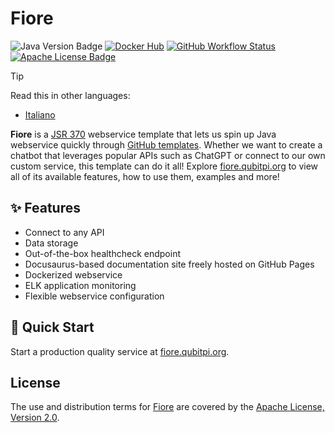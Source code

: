 Fiore
=====

![Java Version Badge][Java Version Badge]
[![Docker Hub][Docker Pulls Badge]][Docker Hub URL]
[![GitHub Workflow Status][GitHub Workflow Status]](https://github.com/QubitPi/Fiore/actions/workflows/ci-cd.yaml)
[![Apache License Badge]][Apache License, Version 2.0]

> [!TIP]
>
> Read this in other languages:
>
> - [Italiano](README.it.md)

__Fiore__ is a [JSR 370] webservice template that lets us spin up Java webservice quickly through [GitHub templates].
Whether we want to create a chatbot that leverages popular APIs such as ChatGPT or connect to our own custom service,
this template can do it all! Explore [fiore.qubitpi.org](https://fiore.qubitpi.org/) to view all of its available features, how to use them,
examples and more!

✨ Features
-----------

- Connect to any API
- Data storage
- Out-of-the-box healthcheck endpoint
- Docusaurus-based documentation site freely hosted on GitHub Pages
- Dockerized webservice
- ELK application monitoring
- Flexible webservice configuration

🚀 Quick Start
--------------

Start a production quality service at [fiore.qubitpi.org](https://fiore.qubitpi.org/docs/intro).

License
-------

The use and distribution terms for [Fiore]() are covered by the [Apache License, Version 2.0].

[Apache License Badge]: https://img.shields.io/badge/Apache%202.0-F25910.svg?style=for-the-badge&logo=Apache&logoColor=white
[Apache License, Version 2.0]: https://www.apache.org/licenses/LICENSE-2.0

[Docker Pulls Badge]: https://img.shields.io/docker/pulls/jack20191124/fiore?style=for-the-badge&logo=docker&color=2596EC
[Docker Hub URL]: https://hub.docker.com/r/jack20191124/fiore
[Documentation]: https://fiore.qubitpi.org/

[GitHub templates]: https://docs.github.com/en/repositories/creating-and-managing-repositories/creating-a-template-repository#about-template-repositories
[GitHub Workflow Status]: https://img.shields.io/github/actions/workflow/status/QubitPi/Fiore/ci-cd.yaml?branch=master&logo=github&style=for-the-badge

[Java Version Badge]: https://img.shields.io/badge/Java-17-brightgreen?style=for-the-badge&logo=OpenJDK&logoColor=white
[JSR 370]: https://jcp.org/en/jsr/detail?id=370
